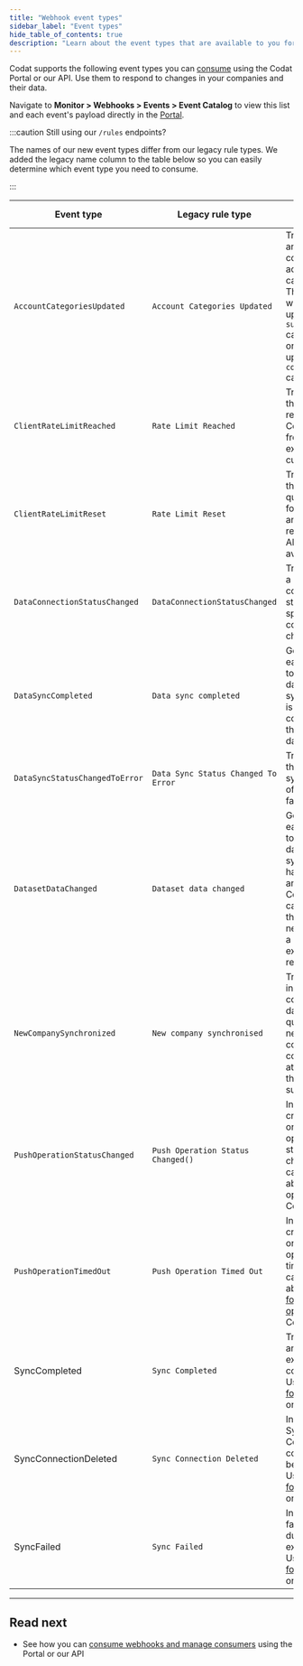 ```yaml
---
title: "Webhook event types"
sidebar_label: "Event types"
hide_table_of_contents: true
description: "Learn about the event types that are available to you for consumption"
---
```


Codat supports the following event types you can [consume](/using-the-api/webhooks/create-event) using the Codat Portal or our API. Use them to respond to changes in your companies and their data.

Navigate to **Monitor > Webhooks > Events > Event Catalog** to view this list and each event's payload directly in the [Portal](https://app.codat.io/monitor/events). 

:::caution Still using our `/rules` endpoints?

The names of our new event types differ from our legacy rule types. We added the legacy name column to the table below so you can easily determine which event type you need to consume.

:::

| Event type                     | Legacy rule type                    | Event description                                                                                                                                                                        |
|--------------------------------|-------------------------------------|------------------------------------------------------------------------------------------------------------------------------------------------------------------------------------------|
| `AccountCategoriesUpdated`     | `Account Categories Updated`        | Triggered anytime a company's accounts are categorized. This can be when Codat updates the `suggested` category fields or a user updates the `confirmed` category fields.                |
| `ClientRateLimitReached`       | `Rate Limit Reached`                | Triggered when the number of requests to Codat's API from the client exceeds the current quota.                                                                                          |
| `ClientRateLimitReset`         | `Rate Limit Reset`                  | Triggered when the rate limit quota has reset for the client, and more requests to the API are available.                                                                                |
| `DataConnectionStatusChanged`  | `DataConnectionStatusChanged`       | Triggered when a data connection status of a specific company changes.                                                                                                                   |
| `DataSyncCompleted`            | `Data sync completed`               | Generated for each `dataType` to indicate that data synchronization is successfully completed for that specific data type.                                                               |
| `DataSyncStatusChangedToError` | `Data Sync Status Changed To Error` | Triggered when the synchronization of a dataset fails.                                                                                                                                   |
| `DatasetDataChanged`           | `Dataset data changed`              | Generated for each `dataType` to indicate that dataset synchronization has completed and updated Codat's data cache through the creation of new records or a change to existing records. |
| `NewCompanySynchronized`       | `New company synchronised`          | Triggered when initial syncs are complete for all data types queued for a newly connected company, and at least one of those syncs is successful.                                        |
| `PushOperationStatusChanged`   | `Push Operation Status Changed()`   | Indicates that a create, update, or delete operation's status has changed. You can [learn more](/using-the-api/push) about push operations at Codat.                                     |
| `PushOperationTimedOut`        | `Push Operation Timed Out`          | Indicates that a create, update, or delete operation has timed out. You can learn more about [timeouts for push operations](/using-the-api/push#timeouts) at Codat.                      |
| SyncCompleted                  | `Sync Completed`                    | Triggered anytime an expense sync completes. <br/> Used for [Sync for Expenses](/expenses/overview) only.                                                                                |
| SyncConnectionDeleted          | `Sync Connection Deleted`           | Indicates a Sync for Commerce connection has been deleted. <br/> Used for [Sync for Commerce](/commerce/overview) only.                                                                  |
| SyncFailed                     | `Sync Failed`                       | Indicates a failure occurred during an expense sync. <br/> Used for [Sync for Expenses](/expenses/overview) only.                                                                        |

---
## Read next

- See how you can [consume webhooks and manage consumers](/using-the-api/webhooks/create-event) using the Portal or our API